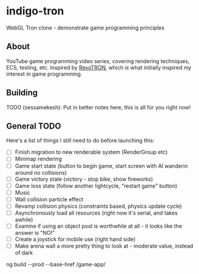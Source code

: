 # indigo-tron
WebGL Tron clone - demonstrate game programming principles

## About
YouTube game programming video series, covering rendering techniques, ECS, testing, etc.
Inspired by [RevoTRON](http://revotron.tripod.com/screens.htm), which is what initially inspired my interest in game programming.

## Building
TODO (sessamekesh): Put in better notes here, this is all for you right now!

## General TODO
Here's a list of things I still need to do before launching this:
- [ ] Finish migration to new renderable system (RenderGroup etc)
- [ ] Minimap rendering
- [ ] Game start state (button to begin game, start screen with AI wanderin around no collisions)
- [ ] Game victory state (victory - stop bike, show fireworks)
- [ ] Game loss state (follow another lightcycle, "restart game" button)
- [ ] Music
- [ ] Wall collision particle effect
- [ ] Revamp collision physics (constraints based, physics update cycle)
- [ ] Asynchronously load all resources (right now it's serial, and takes awhile)
- [ ] Examine if using an object pool is worthwhile at all - it looks like the answer is "NO!"
- [ ] Create a joystick for mobile use (right hand side)
- [ ] Make arena wall a more pretty thing to look at - moderate value, instead of dark

ng build --prod --base-href /game-app/
